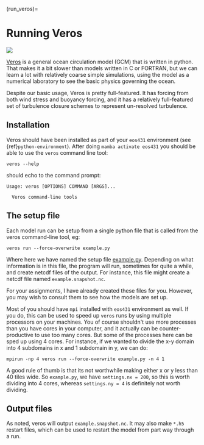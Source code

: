 (run_veros)=

# Running Veros

![](https://veros.readthedocs.io/en/latest/_static/veros-logo-400px.png)

[Veros](https://veros.readthedocs.io/en/latest/) is a general ocean circulation model (GCM) that is written in python.  That makes it a bit slower than models written in C or FORTRAN, but we can learn a lot with relatively coarse simple simulations, using the model as a numerical laboratory to see the basic physics governing the ocean.

Despite our basic usage, Veros is pretty full-featured.  It has forcing from both wind stress and buoyancy forcing, and it has a relatively full-featured set of turbulence closure schemes to represent un-resolved turbulence.

## Installation

Veros should have been installed as part of your `eos431` environment (see {ref}`python-environment`).  After doing `mamba activate eos431` you should be able to use the `veros` command line tool:

```
veros --help
```

should echo to the command prompt:

```
Usage: veros [OPTIONS] COMMAND [ARGS]...

  Veros command-line tools
```

## The setup file

Each model run can be setup from a single python file that is called from the veros command-line tool, eg:

```
veros run --force-overwrite example.py
```

Where here we have named the setup file [example.py](./example.py).  Depending on what information is in this file, the program will run, sometimes for quite a while, and create netcdf files of the output.  For instance, this file might create a netcdf file named `example.snapshot.nc`.

For your assignments, I have already created these files for you.  However, you may wish to consult them to see how the models are set up.

Most of you should have `mpi` installed with `eos431` environment as well.  If you do, this can be used to speed up `veros` runs by using multiple processors on your machines.  You of course shouldn't use more processes than you have cores in your computer, and it actually can be counter-productive to use too many cores.  But some of the processes here can be sped up using 4 cores.  For instance, if we wanted to divide the x-y domain into 4 subdomains in x and 1 subdomain in y, we can do:

```
mpirun -np 4 veros run --force-overwrite example.py -n 4 1
```

A good rule of thumb is that its not worthwhile making either x or y less than 40 tiles wide.  So `example.py`, we have `settings.nx = 200`, so this is worth dividing into 4 cores, whereas `settings.ny = 4` is definitely not worth dividing.

## Output files

As noted, veros will output `example.snapshot.nc`.  It may also make `*.h5` restart files, which can be used to restart the model from part way through a run.